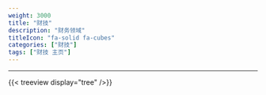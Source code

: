 ```yaml
---
weight: 3000
title: "财技"
description: "财务领域"
titleIcon: "fa-solid fa-cubes"
categories: ["财技"]
tags: ["财技 主页"]
---
```


---

{{< treeview
  display="tree"
/>}}
